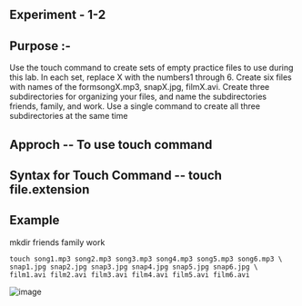 ## Experiment - 1-2

## Purpose :- 
Use the touch command to create sets of empty practice files to use during this lab. In each set, replace X with the numbers1 through 6. Create six files with names of the formsongX.mp3, snapX.jpg, filmX.avi. Create three subdirectories for organizing your files, and name the subdirectories friends, family, and work. Use a single command to create all three subdirectories at the same time

## Approch -- To use touch command
## Syntax for Touch Command -- touch file.extension

## Example
mkdir friends family work

```
touch song1.mp3 song2.mp3 song3.mp3 song4.mp3 song5.mp3 song6.mp3 \
snap1.jpg snap2.jpg snap3.jpg snap4.jpg snap5.jpg snap6.jpg \
film1.avi film2.avi film3.avi film4.avi film5.avi film6.avi
```

![image](https://github.com/user-attachments/assets/3f9a8370-5a2f-46c7-a607-0d98ea5516f0)
